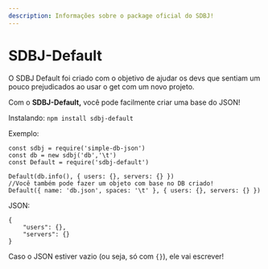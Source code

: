 ```yaml
---
description: Informações sobre o package oficial do SDBJ!
---
```


# SDBJ-Default

O SDBJ Default foi criado com o objetivo de ajudar os devs que sentiam um pouco prejudicados ao usar o get com um novo projeto.

Com o **SDBJ-Default,** você pode facilmente criar uma base do JSON!

Instalando: `npm install sdbj-default`

Exemplo:

```text
const sdbj = require('simple-db-json')
const db = new sdbj('db','\t')
const Default = require('sdbj-default')

Default(db.info(), { users: {}, servers: {} })
//Você também pode fazer um objeto com base no DB criado!
Default({ name: 'db.json', spaces: '\t' }, { users: {}, servers: {} })
```

JSON:

```text
{
    "users": {},
    "servers": {}
}
```

Caso o JSON estiver vazio \(ou seja, só com `{}`\), ele vai escrever!

